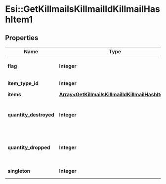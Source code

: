 # Esi::GetKillmailsKillmailIdKillmailHashItem1

## Properties
Name | Type | Description | Notes
------------ | ------------- | ------------- | -------------
**flag** | **Integer** | Flag for the location of the item  | 
**item_type_id** | **Integer** | item_type_id integer | 
**items** | [**Array&lt;GetKillmailsKillmailIdKillmailHashItem&gt;**](GetKillmailsKillmailIdKillmailHashItem.md) | items array | [optional] 
**quantity_destroyed** | **Integer** | How many of the item were destroyed if any  | [optional] 
**quantity_dropped** | **Integer** | How many of the item were dropped if any  | [optional] 
**singleton** | **Integer** | singleton integer | 


